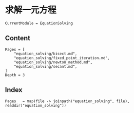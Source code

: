 # 求解一元方程

```@meta
CurrentModule = EquationSolving
```

## Content
```@contents
Pages = [
    "equation_solving/bisect.md",
    "equation_solving/fixed_point_iteration.md",
    "equation_solving/newton_method.md",
    "equation_solving/secant.md",
]
Depth = 3
```

## Index
```@index
Pages   = map(file -> joinpath("equation_solving", file), readdir("equation_solving"))
```
